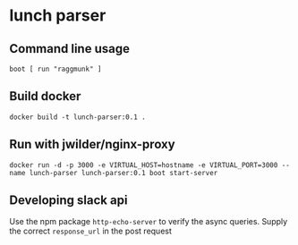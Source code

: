 # lunch parser

## Command line usage
`boot [ run "raggmunk" ]`

## Build docker
`docker build -t lunch-parser:0.1 .`

## Run with jwilder/nginx-proxy
`docker run -d -p 3000 -e VIRTUAL_HOST=hostname -e VIRTUAL_PORT=3000 --name lunch-parser lunch-parser:0.1 boot start-server`

## Developing slack api
Use the npm package `http-echo-server` to verify the async queries. Supply the correct `response_url` in the post request